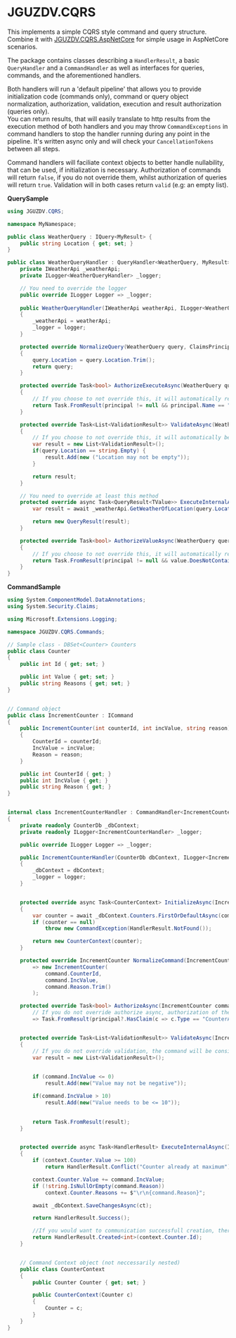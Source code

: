 # JGUZDV.CQRS

This implements a simple CQRS style command and query structure.
Combine it with [JGUZDV.CQRS.AspNetCore](https://www.nuget.org/packages/JGUZDV.CQRS.AspNetCore) for simple usage in AspNetCore scenarios.

The package contains classes describing a `HandlerResult`, a basic `QueryHandler` and a `CommandHandler` as well as interfaces
for queries, commands, and the aforementioned handlers.

Both handlers will run a 'default pipeline' that allows you to provide initialization code (commands only), command or query object normalization, 
authorization, validation, execution and result authorization (queries only).  
You can return results, that will easily translate to http results from the execution method of both handlers and you may throw `CommandExceptions` in command handlers
to stop the handler running during any point in the pipeline. It's written async only and will check your `CancellationTokens` between all steps.

Command handlers will faciliate context objects to better handle nullability, that can be used, if initialization is necessary.
Authorization of commands will return `false`, if you do not override them, whilst authorization of queries will return `true`.
Validation will in both cases return `valid` (e.g: an empty list).

**QuerySample**
```csharp
using JGUZDV.CQRS;

namespace MyNamespace;

public class WeatherQuery : IQuery<MyResult> {
    public string Location { get; set; }
}

public class WeatherQueryHandler : QueryHandler<WeatherQuery, MyResult> {
    private IWeatherApi _weatherApi;
    private ILogger<WeatherQueryHandler> _logger;

    // You need to override the logger
    public override ILogger Logger => _logger;
    
    public WeatherQueryHandler(IWeatherApi weatherApi, ILogger<WeatherQueryHandler> logger)
    {
        _weatherApi = weatherApi;
        _logger = logger;
    }

    protected override NormalizeQuery(WeatherQuery query, ClaimsPrincipal? principal)
    {
        query.Location = query.Location.Trim();
        return query;
    }

    protected override Task<bool> AuthorizeExecuteAsync(WeatherQuery query, ClaimsPrincipal? principal, CancellationToken ct) 
    {
        // If you choose to not override this, it will automatically return `true`
        return Task.FromResult(principal != null && principal.Name == "Johannes");
    }

    protected override Task<List<ValidationResult>> ValidateAsync(WeatherQuery query, ClaimsPrincipal? principal, CancellationToken ct)
    {
        // If you choose to not override this, it will automatically be valid.
        var result = new List<ValidationResult>();
        if(query.Location == string.Empty) {
            result.Add(new ("Location may not be empty"));
        }

        return result;
    }

    // You need to override at least this method
    protected override async Task<QueryResult<TValue>> ExecuteInternalAsync(WeatherQuery query, ClaimsPrincipal? principal, CancellationToken ct) {
        var result = await _weatherApi.GetWeatherOfLocation(query.Location, ct);

        return new QueryResult(result);
    }

    protected override Task<bool> AuthorizeValueAsync(WeatherQuery query, MyResult value, ClaimsPrincipal? principal, CancellationToken ct) 
    {
        // If you choose to not override this, it will automatically return `true`
        return Task.FromResult(principal != null && value.DoesNotContainSecrets);
    }
}
```

**CommandSample**
```csharp
using System.ComponentModel.DataAnnotations;
using System.Security.Claims;

using Microsoft.Extensions.Logging;

namespace JGUZDV.CQRS.Commands;

// Sample class - DBSet<Counter> Counters
public class Counter
{
    public int Id { get; set; }

    public int Value { get; set; }
    public string Reasons { get; set; }
}


// Command object
public class IncrementCounter : ICommand
{
    public IncrementCounter(int counterId, int incValue, string reason)
    {
        CounterId = counterId;
        IncValue = incValue;
        Reason = reason;
    }

    public int CounterId { get; }
    public int IncValue { get; }
    public string Reason { get; }
}


internal class IncrementCounterHandler : CommandHandler<IncrementCounter, IncrementCounterHandler.CounterContext>
{
    private readonly CounterDb _dbContext;
    private readonly ILogger<IncrementCounterHandler> _logger;

    public override ILogger Logger => _logger;

    public IncrementCounterHandler(CounterDb dbContext, ILogger<IncrementCounterHandler> logger)
    {
        _dbContext = dbContext;
        _logger = logger;
    }


    protected override async Task<CounterContext> InitializeAsync(IncrementCounter command, ClaimsPrincipal? principal, CancellationToken ct)
    {
        var counter = await _dbContext.Counters.FirstOrDefaultAsync(command.CounterId, ct);
        if (counter == null)
            throw new CommandException(HandlerResult.NotFound());

        return new CounterContext(counter);
    }

    protected override IncrementCounter NormalizeCommand(IncrementCounter command, CounterContext context, ClaimsPrincipal? principal)
        => new IncrementCounter(
            command.CounterId,
            command.IncValue,
            command.Reason.Trim()
        );

    protected override Task<bool> AuthorizeAsync(IncrementCounter command, CounterContext context, ClaimsPrincipal? principal, CancellationToken ct)
        // If you do not override authorize async, authorization of the command will fail. You can skip authZ by setting `SkipAuthorization` to `true`
        => Task.FromResult(principal?.HasClaim(c => c.Type == "CounterAccess" && c.Value == $"{command.CounterId}") ?? false);


    protected override Task<List<ValidationResult>> ValidateAsync(IncrementCounter command, CounterContext context, ClaimsPrincipal? principal, CancellationToken ct)
    {
        // If you do not override validation, the command will be considered valid.
        var result = new List<ValidationResult>();

        
        if (command.IncValue <= 0)
            result.Add(new("Value may not be negative"));

        if(command.IncValue > 10)
            result.Add(new("Value needs to be <= 10"));

        
        return Task.FromResult(result);
    }


    protected override async Task<HandlerResult> ExecuteInternalAsync(IncrementCounter command, CounterContext context, ClaimsPrincipal? principal, CancellationToken ct)
    {
        if (context.Counter.Value >= 100)
            return HandlerResult.Conflict("Counter already at maximum");

        context.Counter.Value += command.IncValue;
        if (!string.IsNullOrEmpty(command.Reason))
            context.Counter.Reasons += $"\r\n{command.Reason}";

        await _dbContext.SaveChangesAsync(ct);

        return HandlerResult.Success();

        //If you would want to communication successfull creation, there is:
        return HandlerResult.Created<int>(context.Counter.Id);
    }


    // Command Context object (not neccessarily nested)
    public class CounterContext
    {
        public Counter Counter { get; set; }

        public CounterContext(Counter c)
        {
            Counter = c;
        }
    }
}
```


